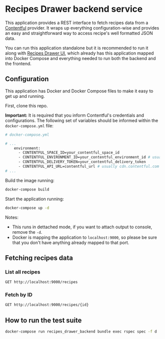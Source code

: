 # Recipes Drawer backend service

This application provides a REST interface to fetch recipes data from a [Contentful](https://www.contentful.com/) provider. It wraps up everything configuration-wise and provides an easy and straightforward way to access recipe's well formatted JSON data.

You can run this application standalone but it is recommended to run it along with [Recipes Drawer UI](https://github.com/uloureiro/recipes_drawer_ui), which already has this application mapped into Docker Compose and everything needed to run both the backend and the frontend.

## Configuration


This application has Docker and Docker Compose files to make it easy to get up and running.

First, clone this repo.

**Important:** It is required that you inform Contentful's credentials and configurations. The following set of variables should be informed within the `docker-compose.yml` file:

```bash
# docker-compose.yml

# ...
    environment:
      - CONTENTFUL_SPACE_ID=your_contentful_space_id
      - CONTENTFUL_ENVIRONMENT_ID=your_contentful_environment_id # usually master
      - CONTENTFUL_DELIVERY_TOKEN=your_contentful_delivery_token
      - CONTENTFUL_API_URL=contentful_url # usually cdn.contentful.com
# ...
```

Build the image running:
```bash
docker-compose build
```

Start the application running:
```bash
docker-compose up -d
```

Notes:
- This runs in dettached mode, if you want to attach output to console, remove the `-d`.
- Docker is mapping the application to `localhost:9000`, so please be sure that you don't have anything already mapped to that port.

## Fetching recipes data

### List all recipes
```bash
GET http://localhost:9000/recipes
```

### Fetch by ID
```bash
GET http://localhost:9000/recipes/{id}
```

## How to run the test suite

```bash
docker-compose run recipes_drawer_backend bundle exec rspec spec -f d
```
